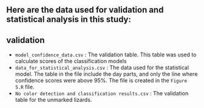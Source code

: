 ## Here are the data used for validation and statistical analysis in this study:
## **validation**
- `model_confidence_data.csv` : The validation table. This table was used to calculate scores of the classification models 
- `data_for_statistical_analysis.csv` : The data used for the statistical model.  The table in the file include the day parts, and only the line where confidence scores were above 95%. The file is created in the `Figure 5.R` file.
- `No color detection and classification results.csv` : The validation table for the unmarked lizards.
